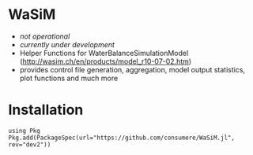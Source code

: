 # WaSiM
 - *not operational*
 - *currently under development*
 - Helper Functions for WaterBalanceSimulationModel (http://wasim.ch/en/products/model_r10-07-02.htm)
 - provides control file generation, aggregation, model output statistics, plot functions and much more

# Installation 
```
using Pkg
Pkg.add(PackageSpec(url="https://github.com/consumere/WaSiM.jl", rev="dev2"))
```
